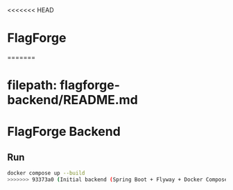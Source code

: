 <<<<<<< HEAD
# FlagForge
=======
# filepath: flagforge-backend/README.md
# FlagForge Backend

## Run
```bash
docker compose up --build
>>>>>>> 93373a0 (Initial backend (Spring Boot + Flyway + Docker Compose))
